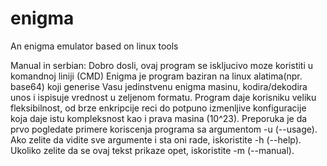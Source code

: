 # enigma
An enigma emulator based on linux tools

Manual in serbian:
Dobro dosli, ovaj program se iskljucivo moze koristiti u komandnoj liniji (CMD)
Enigma je program baziran na linux alatima(npr. base64) koji generise Vasu jedinstvenu enigma masinu, kodira/dekodira unos i ispisuje vrednost u zeljenom formatu.
Program daje korisniku veliku fleksibilnost, od brze enkripcije reci do potpuno izmenljive konfiguracije koja daje istu kompleksnost kao i prava masina (10^23).
Preporuka je da prvo pogledate primere koriscenja programa sa argumentom -u (--usage).
Ako zelite da vidite sve argumente i sta oni rade, iskoristite -h (--help).
Ukoliko zelite da se ovaj tekst prikaze opet, iskoristite -m (--manual).
